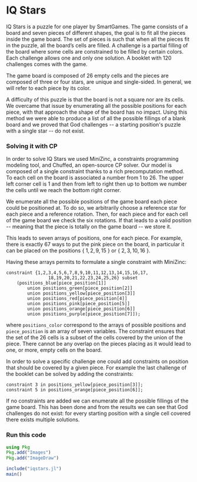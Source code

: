 # IQ Stars

IQ Stars is a puzzle for one player by SmartGames.
The game consists of a board and seven pieces of different shapes, the goal is to fit all the pieces inside the game board.
The set of pieces is such that when all the pieces fit in the puzzle, all the board’s cells are filled.
A challenge is a partial filling of the board where some cells are constrained to be filled by certain colors.
Each challenge allows one and only one solution.
A booklet with 120 challenges comes with the game.

The game board is composed of 26 empty cells and the pieces are composed of three or four stars, are unique and single-sided.
In general, we will refer to each piece by its color.

A difficulty of this puzzle is that the board is not a square nor are its cells.
We overcame that issue by enumerating all the possible positions for each piece, with that approach the shape of the board has no impact.
Using this method we were able to produce a list of all the possible fillings of a blank board and we proved that God challenges -- a starting position's puzzle with a single star -- do not exist.


### Solving it with CP

In order to solve IQ Stars we used MiniZinc, a constraints programming modeling tool, and Chuffed, an open-source CP solver.
Our model is composed of a single constraint thanks to a rich precomputation method.
To each cell on the board is associated a number from 1 to 26.
The upper left corner cell is 1 and then from left to right then up to bottom we number the cells until we reach the bottom right corner.

We enumerate all the possible positions of the game board each piece could be positioned at.
To do so, we arbitrarily choose a reference star for each piece and a reference rotation.
Then, for each piece and for each cell of the game board we check the six rotations.
If that leads to a valid position -- meaning that the piece is totally on the game board -- we store it.

This leads to seven arrays of positions, one for each piece.
For example, there is exactly 67 ways to put the pink piece on the board, in particular it can be placed on the positions { $1, 2, 9, 15$ } or { $2, 3, 10, 16$ }.

Having these arrays permits to formulate a single constraint with MiniZinc:
```MiniZinc
constraint {1,2,3,4,5,6,7,8,9,10,11,12,13,14,15,16,17,
                18,19,20,21,22,23,24,25,26} subset
    (positions_blue[piece_position[1]]
        union positions_green[piece_position[2]]
        union positions_yellow[piece_position[3]]
        union positions_red[piece_position[4]]
        union positions_pink[piece_position[5]]
        union positions_orange[piece_position[6]]
        union positions_purple[piece_position[7]]);
```
where `positions_color` correspond to the arrays of possible positions and `piece_position` is an array of seven variables.
The constraint ensures that the set of the $26$ cells is a subset of the cells covered by the union of the piece.
There cannot be any overlap on the pieces placing as it would lead to one, or more, empty cells on the board.

In order to solve a specific challenge one could add constraints on position that should be covered by a given piece.
For example the last challenge of the booklet can be solved by adding the constraints:
```MiniZinc
constraint 3 in positions_yellow[piece_position[3]];
constraint 5 in positions_orange[piece_position[6]];
```

If no constraints are added we can enumerate all the possible fillings of the game board.
This has been done and from the results we can see that God challenges do not exist: for every starting position with a single cell covered there exists multiple solutions.


### Run this code

```julia
using Pkg
Pkg.add("Images")
Pkg.add("ImageDraw")

include("iqstars.jl")
main()
